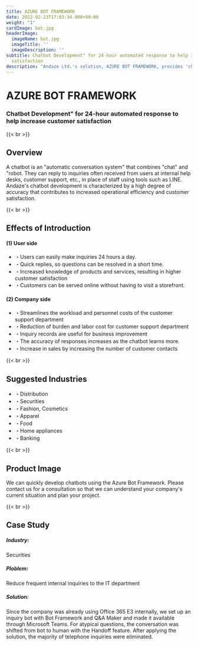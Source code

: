 ```yaml
---
title: AZURE BOT FRAMEWORK
date: 2022-02-23T17:03:34.000+09:00
weight: "1"
cardImage: bot.jpg
headerImage:
  imageName: bot.jpg
  imageTitle: ''
  imageDescription: ''
subtitle: Chatbot Development" for 24-hour automated response to help increase customer
  satisfaction
description: "Andaze Ltd.'s solution, AZURE BOT FRAMEWORK, provides 'chatbot development' with 24-hour automatic response to help increase customer satisfaction. We utilize Azure Bot Framework to promptly proceed with chatbot development. Please contact us so that we can understand your company's current situation and formulate a plan."
---
```

# AZURE BOT FRAMEWORK

### Chatbot Development" for 24-hour automated response to help increase customer satisfaction

{{< br >}}

## Overview

A chatbot is an "automatic conversation system" that combines "chat" and "robot. They can reply to inquiries often received from users at internal help desks, customer support, etc., in place of staff using tools such as LINE. Andaze's chatbot development is characterized by a high degree of accuracy that contributes to increased operational efficiency and customer satisfaction.

{{< br >}}

## Effects of Introduction

#### (1) User side

* ・Users can easily make inquiries 24 hours a day.
* ・Quick replies, so questions can be resolved in a short time.
* ・Increased knowledge of products and services, resulting in higher customer satisfaction
* ・Customers can be served online without having to visit a storefront.

#### (2) Company side

* ・Streamlines the workload and personnel costs of the customer support department
* ・Reduction of burden and labor cost for customer support department
* ・Inquiry records are useful for business improvement
* ・The accuracy of responses increases as the chatbot learns more.
* ・Increase in sales by increasing the number of customer contacts

{{< br >}}

## Suggested Industries

* ・Distribution
* ・Securities
* ・Fashion, Cosmetics
* ・Apparel
* ・Food
* ・Home appliances
* ・Banking

{{< br >}}

## Product Image

We can quickly develop chatbots using the Azure Bot Framework. Please contact us for a consultation so that we can understand your company's current situation and plan your project.

{{< br >}}

## Case Study

##### **Industry**:

Securities

##### **Ploblem**:

Reduce frequent internal inquiries to the IT department

##### **Solution**:

Since the company was already using Office 365 E3 internally, we set up an inquiry bot with Bot Framework and Q&A Maker and made it available through Microsoft Teams. For atypical questions, the conversation was shifted from bot to human with the Handoff feature. After applying the solution, the majority of telephone inquiries were eliminated.